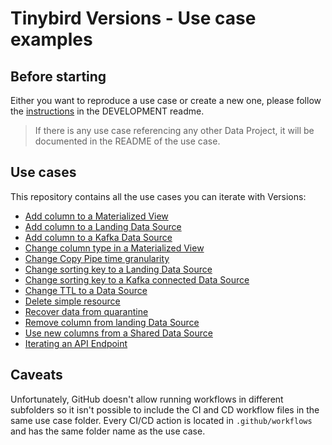 # Tinybird Versions - Use case examples

## Before starting

Either you want to reproduce a use case or create a new one, please follow the [instructions](DEVELOPMENT/README.md) in the DEVELOPMENT readme.

> If there is any use case referencing any other Data Project, it will be documented in the README of the use case.

## Use cases

This repository contains all the use cases you can iterate with Versions:

- [Add column to a Materialized View](add_new_column_to_a_materialized_view)
- [Add column to a Landing Data Source](add_nullable_column_to_landing_data_source)
- [Add column to a Kafka Data Source](add_column_kafka_data_source)
- [Change column type in a Materialized View](change_column_type_materialized_view)
- [Change Copy Pipe time granularity](change_copy_pipe_granularity)
- [Change sorting key to a Landing Data Source](change_sorting_key_landing_data_source)
- [Change sorting key to a Kafka connected Data Source](change_sorting_key_kafka_data_source)
- [Change TTL to a Data Source](change_data_source_ttl)
- [Delete simple resource](delete_simple_resource)
- [Recover data from quarantine](recover_data_from_quarantine)
- [Remove column from landing Data Source](remove_column_landing_data_source)
- [Use new columns from a Shared Data Source](use_new_columns_from_shared_datasource)
- [Iterating an API Endpoint](iterating_api_endpoint)


## Caveats

Unfortunately, GitHub doesn't allow running workflows in different subfolders so it isn't possible to include the CI and CD workflow files in the same use case folder. Every CI/CD action is located in `.github/workflows` and has the same folder name as the use case.
